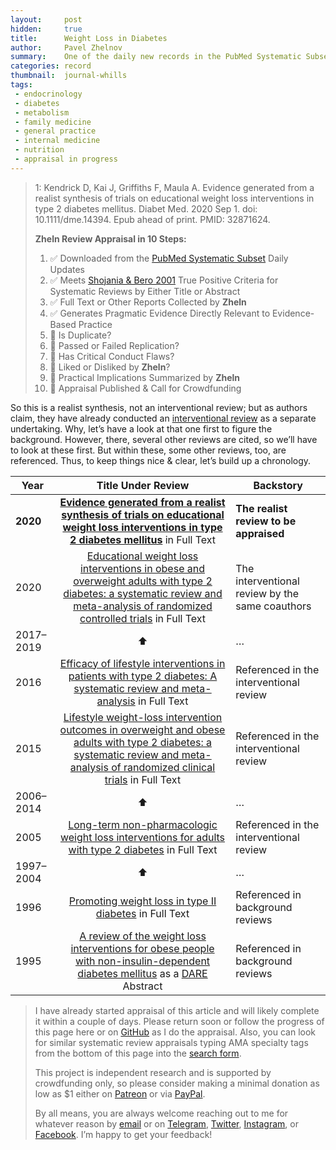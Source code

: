 ```yaml
---
layout:     post
hidden:     true
title:      Weight Loss in Diabetes
author:     Pavel Zhelnov
summary:    One of the daily new records in the PubMed Systematic Subset indexed by Sep 3, 2020.
categories: record
thumbnail:  journal-whills
tags:
 - endocrinology
 - diabetes
 - metabolism
 - family medicine
 - general practice
 - internal medicine
 - nutrition
 - appraisal in progress
---
```


> 1: Kendrick D, Kai J, Griffiths F, Maula A. Evidence generated from a realist synthesis of trials on educational weight loss interventions in type 2 diabetes mellitus. Diabet Med. 2020 Sep 1. doi: 10.1111/dme.14394. Epub ahead of print. PMID: 32871624.
>
> **Zheln Review Appraisal in 10 Steps:**
>
> 1. ✅ Downloaded from the [PubMed Systematic Subset](https://p1m.org/ssb) Daily Updates
> 2. ✅ Meets [Shojania & Bero 2001](https://www.researchgate.net/publication/11820967_Taking_Advantage_of_the_Explosion_of_Systematic_Reviews_An_Efficient_MEDLINE_Search_Strategy) True Positive Criteria for Systematic Reviews by Either Title or Abstract
> 3. ✅ Full Text or Other Reports Collected by **Zheln**
> 4. ✅ Generates Pragmatic Evidence Directly Relevant to Evidence-Based Practice
> 5. 🔄 Is Duplicate?
> 6. 🔄 Passed or Failed Replication?
> 7. 🔄 Has Critical Conduct Flaws?
> 8. 🔄 Liked or Disliked by **Zheln**?
> 9. 🔄 Practical Implications Summarized by **Zheln**
> 10. 🔄 Appraisal Published & Call for Crowdfunding


So this is a realist synthesis, not an interventional review; but as authors claim, they have already conducted an [interventional review][Maula2020623635] as a separate undertaking. Why, let’s have a look at that one first to figure the background. However, there, several other reviews are cited, so we’ll have to look at these first. But within these, some other reviews, too, are referenced. Thus, to keep things nice & clear, let’s build up a chronology.

| Year | Title Under Review | Backstory |
|------|:------------------:|-----------|
| **2020** | **[Evidence generated from a realist synthesis of trials on educational weight loss interventions in type 2 diabetes mellitus][Kendrick202014394]** in Full Text | **The realist review to be appraised** |
| 2020 | [Educational weight loss interventions in obese and overweight adults with type 2 diabetes: a systematic review and meta-analysis of randomized controlled trials][Maula2020623635] in Full Text | The interventional review by the same coauthors |
| 2017–2019 | ⬆ | … |
| 2016 | [Efficacy of lifestyle interventions in patients with type 2 diabetes: A systematic review and meta-analysis][Huang20163747] in Full Text | Referenced in the interventional review |
| 2015 | [Lifestyle weight-loss intervention outcomes in overweight and obese adults with type 2 diabetes: a systematic review and meta-analysis of randomized clinical trials][Franz201514471463] in Full Text | Referenced in the interventional review |
| 2006–2014 | ⬆ | … |
| 2005 | [Long-term non-pharmacologic weight loss interventions for adults with type 2 diabetes][Norris2005CD004095] in Full Text | Referenced in the interventional review |
| 1997–2004 | ⬆ | … |
| 1996 | [Promoting weight loss in type II diabetes][Brown1996613624] in Full Text | Referenced in background reviews |
| 1995 | [A review of the weight loss interventions for obese people with non-insulin-dependent diabetes mellitus][Ciliska19951015] as a [DARE](http://www.york.ac.uk/inst/crd/em.htm) Abstract | Referenced in background reviews |

> I have already started appraisal of this article and will likely complete it within a couple of days. Please return soon or follow the progress of this page here or on [GitHub](https://github.com/drzhelnov/zheln.github.io/commits/gh-pages/_posts/2020-09-03-000.md) as I do the appraisal. Also, you can look for similar systematic review appraisals typing AMA specialty tags from the bottom of this page into the [search form](https://zheln.com/search/).
>
> This project is independent research and is supported by crowdfunding only, so please consider making a minimal donation as low as $1 either on [Patreon](https://patreon.com/zheln) or via [PayPal](https://paypal.me/pjelnov).
>
> By all means, you are always welcome reaching out to me for whatever reason by [email](mailto:pavel@zheln.com) or on [Telegram](https://t.me/drzhelnov), [Twitter](https://twitter.com/drzhelnov), [Instagram](https://instagram.com/igzheln), or [Facebook](https://facebook.com/drzhelnov). I’m happy to get your feedback!

[Kendrick202014394]: https://doi.org/10.1111/dme.14394 "Kendrick D, Kai J, Griffiths F, Maula A. Evidence generated from a realist synthesis of trials on educational weight loss interventions in type 2 diabetes mellitus. Diabet Med. 2020 Sep 1. doi: 10.1111/dme.14394. Epub ahead of print.PMID: 32871624."

[Maula2020623635]: https://doi.org/10.1111/dme.14193 "Maula A, Kai J, Woolley AK, Weng S, Dhalwani N, Griffiths FE, Khunti K, Kendrick D. Educational weight loss interventions in obese and overweight adults with type 2 diabetes: a systematic review and meta-analysis of randomized controlled trials. Diabet Med. 2020 Apr;37(4):623-635. doi: 10.1111/dme.14193. Epub 2019 Dec 22. PMID: 31785118; PMCID: PMC7154644."

[Franz201514471463]: https://doi.org/10.1016/j.jand.2015.02.031 "Franz MJ, Boucher JL, Rutten-Ramos S, VanWormer JJ. Lifestyle weight-loss intervention outcomes in overweight and obese adults with type 2 diabetes: a systematic review and meta-analysis of randomized clinical trials. J Acad Nutr Diet. 2015 Sep;115(9):1447-63. doi: 10.1016/j.jand.2015.02.031. Epub 2015 Apr 29. PMID: 25935570."

[Norris2005CD004095]: https://doi.org/10.1002/14651858.CD004095.pub2 "Norris SL, Zhang X, Avenell A, Gregg E, Brown TJ, Schmid CH, Lau J. Long-term non-pharmacologic weight loss interventions for adults with type 2 diabetes. Cochrane Database Syst Rev. 2005 Apr 18;(2):CD004095. doi: 10.1002/14651858.CD004095.pub2. PMID: 15846698."

[Huang20163747]: https://doi.org/10.1016/j.ejim.2015.11.016 "Huang XL, Pan JH, Chen D, Chen J, Chen F, Hu TT. Efficacy of lifestyle interventions in patients with type 2 diabetes: A systematic review and meta-analysis. Eur J Intern Med. 2016 Jan;27:37-47. doi: 10.1016/j.ejim.2015.11.016. Epub 2015 Dec 3. PMID: 26655787."

[Brown1996613624]: https://doi.org/10.2337/diacare.19.6.613 "Brown SA, Upchurch S, Anding R, Winter M, Ramìrez G. Promoting weight loss in type II diabetes. Diabetes Care. 1996 Jun;19(6):613-24. doi: 10.2337/diacare.19.6.613. PMID: 8725861."

[Ciliska19951015]: https://www.crd.york.ac.uk/CRDWeb/ShowRecord.asp?AccessionNumber=11997005275 "Ciliska D, Kelly C, Petrov N, Chalmers J. A review of the weight loss interventions for obese people with non-insulin-dependent diabetes mellitus. Canadian Journal of Diabetes Care 1995; 19(2):10-15."
